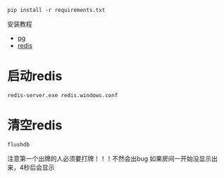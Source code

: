 ```shell
pip install -r requirements.txt
```
安装教程
- [pg](https://blog.csdn.net/qq_19309473/article/details/131325883?ops_request_misc=%257B%2522request%255Fid%2522%253A%2522170573039316800184131398%2522%252C%2522scm%2522%253A%252220140713.130102334..%2522%257D&request_id=170573039316800184131398&biz_id=0&utm_medium=distribute.pc_search_result.none-task-blog-2~all~baidu_landing_v2~default-5-131325883-null-null.142^v99^pc_search_result_base9&utm_term=windows%E5%AE%89%E8%A3%85postgresql&spm=1018.2226.3001.4187)
- [redis](https://blog.csdn.net/qq_49417441/article/details/127825887?ops_request_misc=&request_id=&biz_id=102&utm_term=windows%E5%AE%89%E8%A3%85redis&utm_medium=distribute.pc_search_result.none-task-blog-2~all~sobaiduweb~default-1-127825887.142^v99^pc_search_result_base9&spm=1018.2226.3001.4187)

# 启动redis
```shell
redis-server.exe redis.windows.conf
```
# 清空redis
```shell
flushdb
```

注意第一个出牌的人必须要打牌！！！不然会出bug
如果房间一开始没显示出来，4秒后会显示